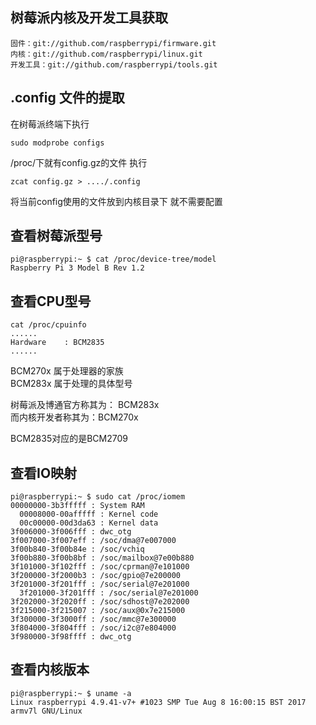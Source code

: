 

## 树莓派内核及开发工具获取
```
固件：git://github.com/raspberrypi/firmware.git 
内核：git://github.com/raspberrypi/linux.git 
开发工具：git://github.com/raspberrypi/tools.git 
```
## .config 文件的提取

在树莓派终端下执行
```
sudo modprobe configs
```
/proc/下就有config.gz的文件
执行
```
zcat config.gz > ..../.config
```
将当前config使用的文件放到内核目录下 就不需要配置


## 查看树莓派型号

```
pi@raspberrypi:~ $ cat /proc/device-tree/model
Raspberry Pi 3 Model B Rev 1.2
```
## 查看CPU型号
```
cat /proc/cpuinfo
......
Hardware	: BCM2835
......
```

BCM270x 属于处理器的家族</br>
BCM283x 属于处理的具体型号

树莓派及博通官方称其为： BCM283x </br>
而内核开发者称其为：BCM270x

BCM2835对应的是BCM2709

## 查看IO映射
```
pi@raspberrypi:~ $ sudo cat /proc/iomem
00000000-3b3fffff : System RAM
  00008000-00afffff : Kernel code
  00c00000-00d3da63 : Kernel data
3f006000-3f006fff : dwc_otg
3f007000-3f007eff : /soc/dma@7e007000
3f00b840-3f00b84e : /soc/vchiq
3f00b880-3f00b8bf : /soc/mailbox@7e00b880
3f101000-3f102fff : /soc/cprman@7e101000
3f200000-3f2000b3 : /soc/gpio@7e200000
3f201000-3f201fff : /soc/serial@7e201000
  3f201000-3f201fff : /soc/serial@7e201000
3f202000-3f2020ff : /soc/sdhost@7e202000
3f215000-3f215007 : /soc/aux@0x7e215000
3f300000-3f3000ff : /soc/mmc@7e300000
3f804000-3f804fff : /soc/i2c@7e804000
3f980000-3f98ffff : dwc_otg

```

## 查看内核版本
```
pi@raspberrypi:~ $ uname -a
Linux raspberrypi 4.9.41-v7+ #1023 SMP Tue Aug 8 16:00:15 BST 2017 armv7l GNU/Linux
```